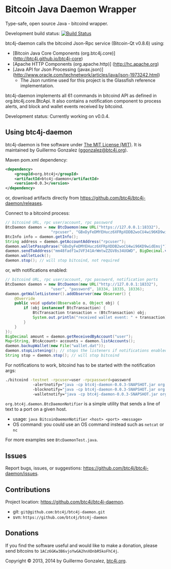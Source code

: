 Bitcoin Java Daemon Wrapper
===========================
Type-safe, open source Java - bitcoind wrapper.

Development build status: [![Build Status](https://travis-ci.org/btc4j/btc4j-daemon.png?branch=master)](https://travis-ci.org/btc4j/btc4j-daemon)

btc4j-daemon calls the bitcoind Json-Rpc service (Bitcoin-Qt v0.8.6) using:
* [Bitcoin Java Core Components (org.btc4j.core)] (http://btc4j.github.io/btc4j-core)
* [Apache HTTP Components (org.apache.http)] (http://hc.apache.org)
* [Java API for Json Processing (javax.json)] (http://www.oracle.com/technetwork/articles/java/json-1973242.html)
  * The Json runtime used for this project is the Glassfish reference implementation.

btc4j-daemon implements all 61 commands in bitcoind API as defined in org.btc4j.core.BtcApi. It also contains a notification component to process alerts, and block and wallet events received by bitcoind.

Development status: Currently working on v0.0.4.

Using btc4j-daemon
------------------
btc4j-daemon is free software under [The MIT License (MIT)](http://opensource.org/licenses/MIT/ "The MIT License (MIT)"). It is maintained by Guillermo Gonzalez (ggonzalez@btc4j.org).

Maven pom.xml dependency:
```xml
<dependency>
	<groupId>org.btc4j</groupId>
	<artifactId>btc4j-daemon</artifactId>
	<version>0.0.3</version>
</dependency>
```
or, download artifacts directly from https://github.com/btc4j/btc4j-daemon/releases.

Connect to a bitcoind process:
```java
// bitcoind URL, rpc user/account, rpc password
BtcDaemon daemon = new BtcDaemon(new URL("https://127.0.0.1:18332"),
					"rpcuser", "GBxDyFeDMYEHucz6XFRpXDDB2woCU4wi96KD9widEmsj");
BtcInfo info = daemon.getInfo();
String address = daemon.getAccountAddress("rpcuser");
daemon.walletPassphrase("GBxDyFeDMYEHucz6XFRpXDDB2woCU4wi96KD9widEmsj");
daemon.sendToAddress("mm48fadf1wJVF341ArWmtwZZGV8s34UGWD", BigDecimal.valueOf(0.72)); 
daemon.walletLock();
daemon.stop(); // will stop bitcoind, not required
```
or, with notifications enabled:
```java
// bitcoind URL, rpc user/account, rpc password, notification ports 
BtcDaemon daemon = new BtcDaemon(new URL("http://127.0.0.1:18332"),
					"user", "password", 18334, 18335, 18336);
daemon.getWalletListener().addObserver(new Observer() {
	@Override
	public void update(Observable o, Object obj) {
		if (obj instanceof BtcTransaction) {
			BtcTransaction transaction = (BtcTransaction) obj;
			System.out.println("received wallet event: " + transaction);
		}
	}
});
BigDecimal amount = daemon.getReceivedByAccount("user");
Map<String, BtcAccount> accounts = daemon.listAccounts();
daemon.backupWallet(new File("wallet.dat"));
daemon.stopListening(); // stops the listeners if notifications enabled
String stop = daemon.stop(); // will stop bitcoind
```
For notifications to work, bitcoind has to be started with the notification args:
```bash
./bitcoind -testnet -rpcuser=user -rpcpassword=password
			-alertnotify="java -cp btc4j-daemon-0.0.3-SNAPSHOT.jar org.btc4j.daemon.BtcDaemonNotifier 127.0.0.1 18334 %s"
			-blocknotify="java -cp btc4j-daemon-0.0.3-SNAPSHOT.jar org.btc4j.daemon.BtcDaemonNotifier 127.0.0.1 18335 %s"
			-walletnotify="java -cp btc4j-daemon-0.0.3-SNAPSHOT.jar org.btc4j.daemon.BtcDaemonNotifier 127.0.0.1 18336 %s"
```
`org.btc4j.daemon.BtcDaemonNotifier` is a simple utility that sends a line of text to a port on a given host.
* usage: `java BitcoinDaemonNotifier <host> <port> <message>`
* OS command: you could use an OS command instead such as `netcat` or `nc`

For more examples see `BtcDaemonTest.java`.

Issues
------
Report bugs, issues, or suggestions: https://github.com/btc4j/btc4j-daemon/issues.

Contributions
-------------
Project location: https://github.com/btc4j/btc4j-daemon.
* git: `git@github.com:btc4j/btc4j-daemon.git`
* svn: `https://github.com/btc4j/btc4j-daemon`

Donations
---------
If you find the software useful and would like to make a donation, please send bitcoins to `1ACz6GKw3B6vjoYwGA2hnXDnbR5koFhC4j`.

Copyright &copy; 2013, 2014 by Guillermo Gonzalez, [btc4j.org](http://www.btc4j.org "btc4j.org").